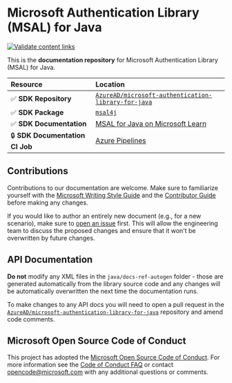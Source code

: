 # Microsoft Authentication Library (MSAL) for Java

[![Validate content links](https://github.com/MicrosoftDocs/microsoft-authentication-library-java/actions/workflows/linkchecker.yml/badge.svg)](https://github.com/MicrosoftDocs/microsoft-authentication-library-java/actions/workflows/linkchecker.yml)

This is the **documentation repository** for Microsoft Authentication Library (MSAL) for Java.

| Resource                     | Location   |
|:-----------------------------|:-----------|
| ✅ **SDK Repository**           | [`AzureAD/microsoft-authentication-library-for-java`](https://github.com/AzureAD/microsoft-authentication-library-for-java) |
| ✅ **SDK Package**              | [`msal4j`](https://mvnrepository.com/artifact/com.microsoft.azure/msal4j) |
| ✅ **SDK Documentation**        | [MSAL for Java on Microsoft Learn](https://learn.microsoft.com/entra/msal/java/) |
| 🔒 **SDK Documentation CI Job** | [Azure Pipelines](https://apidrop.visualstudio.com/Content%20CI/_build?definitionId=5249) |

## Contributions

Contributions to our documentation are welcome. Make sure to familiarize yourself with the [Microsoft Writing Style Guide](https://learn.microsoft.com/style-guide/welcome/) and the [Contributor Guide](https://learn.microsoft.com/contribute/) before making any changes.

If you would like to author an entirely new document (e.g., for a new scenario), make sure to [open an issue](https://github.com/AzureAD/microsoft-authentication-library-for-java/issues) first. This will allow the engineering team to discuss the proposed changes and ensure that it won't be overwritten by future changes.

## API Documentation

**Do not** modify any XML files in the `java/docs-ref-autogen` folder - those are generated automatically from the library source code and any changes will be automatically overwritten the next time the documentation runs.

To make changes to any API docs you will need to open a pull request in the [`AzureAD/microsoft-authentication-library-for-java`](https://github.com/AzureAD/microsoft-authentication-library-for-java) repository and amend code comments.

## Microsoft Open Source Code of Conduct

This project has adopted the [Microsoft Open Source Code of Conduct](https://opensource.microsoft.com/codeofconduct/).
For more information see the [Code of Conduct FAQ](https://opensource.microsoft.com/codeofconduct/faq/) or contact [opencode@microsoft.com](mailto:opencode@microsoft.com) with any additional questions or comments.
